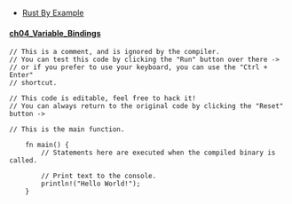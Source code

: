 
- [Rust By Example](https://doc.rust-lang.org/rust-by-example/index.html)

#### [ch04_Variable_Bindings](https://doc.rust-lang.org/rust-by-example/variable_bindings.html) 
    // This is a comment, and is ignored by the compiler.
    // You can test this code by clicking the "Run" button over there ->
    // or if you prefer to use your keyboard, you can use the "Ctrl + Enter"
    // shortcut.

    // This code is editable, feel free to hack it!
    // You can always return to the original code by clicking the "Reset" button ->

    // This is the main function.

        fn main() {
            // Statements here are executed when the compiled binary is called.

            // Print text to the console.
            println!("Hello World!");
        }
